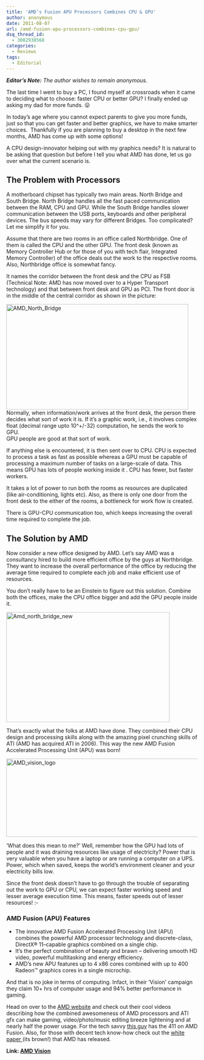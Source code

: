 ```yaml
---
title: 'AMD’s Fusion APU Processors Combines CPU & GPU'
author: anonymous
date: 2011-08-07
url: /amd-fusion-apu-processors-combines-cpu-gpu/
dsq_thread_id:
  - 3082938568
categories:
  - Reviews
tags:
  - Editorial
---
```

***Editor’s Note:** The author wishes to remain anonymous.*

The last time I went to buy a PC, I found myself at crossroads when it came to deciding what to choose: faster CPU or better GPU? I finally ended up asking my dad for more funds. 😛

In today’s age where you cannot expect parents to give you more funds, just so that you can get faster and better graphics, we have to make smarter choices.  Thankfully if you are planning to buy a desktop in the next few months, AMD has come up with some options!

A CPU design-innovator helping out with my graphics needs? It is natural to be asking that question but before I tell you what AMD has done, let us go over what the current scenario is.

## The Problem with Processors

<div>
  <p>
    A motherboard chipset has typically two main areas. North Bridge and South Bridge. North Bridge handles all the fast paced communication between the RAM, CPU and GPU. While the South Bridge handles slower communication between the USB ports, keyboards and other peripheral devices. The bus speeds may vary for different Bridges. Too complicated? Let me simplify it for you.
  </p>
</div>

Assume that there are two rooms in an office called Northbridge. One of them is called the CPU and the other GPU. The front desk (known as Memory Controller Hub or for those of you with tech flair, Integrated Memory Controller) of the office deals out the work to the respective rooms. Also, Northbridge office is somewhat fancy.

It names the corridor between the front desk and the CPU as FSB (Technical Note: AMD has now moved over to a Hyper Transport technology) and that between front desk and GPU as PCI. The front door is in the middle of the central corridor as shown in the picture:

[<img class="wp-image-52282" style="padding-left: 0px;padding-right: 0px;padding-top: 0px;border: 0px" src="http://cdn.devilsworkshop.org/files/2011/08/AMD_North_Bridge_thumb.png" alt="AMD_North_Bridge" width="479" height="277" border="0" />][1]  
Normally, when information/work arrives at the front desk, the person there decides what sort of work it is. If it&#8217;s a graphic work, i.e., it involves complex float (decimal range upto 10^+/-32) computation, he sends the work to GPU.  
GPU people are good at that sort of work.

If anything else is encountered, it is then sent over to CPU. CPU is expected to process a task as fast as possible whereas a GPU must be capable of processing a maximum number of tasks on a large-scale of data. This means GPU has lots of people working inside it . CPU has fewer, but faster workers.

It takes a lot of power to run both the rooms as resources are duplicated (like air-conditioning, lights etc). Also, as there is only one door from the front desk to the either of the rooms, a bottleneck for work flow is created.

There is GPU-CPU communication too, which keeps increasing the overall time required to complete the job.

## The Solution by AMD

Now consider a new office designed by AMD. Let’s say AMD was a consultancy hired to build more efficient office by the guys at Northbridge. They want to increase the overall performance of the office by reducing the average time required to complete each job and make efficient use of resources.

You don’t really have to be an Einstein to figure out this solution. Combine both the offices, make the CPU office bigger and add the GPU people inside it.

[<img style="padding-left: 0px;padding-right: 0px;padding-top: 0px;border: 0px" src="http://cdn.devilsworkshop.org/files/2011/08/Amd_north_bridge_new_thumb.png" alt="Amd_north_bridge_new" width="430" height="289" border="0" />][2]

That&#8217;s exactly what the folks at AMD have done. They combined their CPU design and processing skills along with the amazing pixel crunching skills of ATI (AMD has acquired ATI in 2006). This way the new AMD Fusion Accelerated Processing Unit (APU) was born!

[<img style="padding-left: 0px;padding-right: 0px;padding-top: 0px;border: 0px" src="http://cdn.devilsworkshop.org/files/2011/08/AMD_vision_logo_thumb.png" alt="AMD_vision_logo" width="554" height="206" border="0" />][3]

‘What does this mean to me?’ Well, remember how the GPU had lots of people and it was draining resources like usage of electricity? Power that is very valuable when you have a laptop or are running a computer on a UPS. Power, which when saved, keeps the world’s environment cleaner and your electricity bills low.

Since the front desk doesn&#8217;t have to go through the trouble of separating out the work to GPU or CPU, we can expect faster working speed and lesser average execution time. This means, faster speeds out of lesser resources! <img src="http://devilsworkshop.org/wp-includes/images/smilies/simple-smile.png" alt=":-)" class="wp-smiley" style="height: 1em; max-height: 1em;" />

### AMD Fusion (APU) Features

  * The innovative AMD Fusion Accelerated Processing Unit (APU) combines the powerful AMD processor technology and discrete-class, DirectX® 11–capable graphics combined on a single chip.
  * It’s the perfect combination of beauty and brawn &#8211; delivering smooth HD video, powerful multitasking and energy efficiency.
  * AMD&#8217;s new APU features up to 4 x86 cores combined with up to 400 Radeon™ graphics cores in a single microchip.

And that is no joke in terms of computing. Infact, in their &#8216;Vision&#8217; campaign they claim 10+ hrs of computer usage and 94% better performance in gaming.

Head on over to the <a href="http://www.amd.com/US/VISION/LEARN/ABOUT/Pages/using-vision.aspx" onclick="_gaq.push(['_trackEvent', 'outbound-article', 'http://www.amd.com/US/VISION/LEARN/ABOUT/Pages/using-vision.aspx', 'AMD website']);" >AMD website</a> and check out their cool videos describing how the combined awesomeness of AMD processors and ATI gfx can make gaming, video/photo/music editing breeze lightening and at nearly half the power usage. For the tech savvy <a href="http://arstechnica.com/hardware/news/2006/11/8250.ars" onclick="_gaq.push(['_trackEvent', 'outbound-article', 'http://arstechnica.com/hardware/news/2006/11/8250.ars', 'this guy']);" >this guy</a> has the 411 on AMD Fusion. Also, for those with decent tech know-how check out the <a href="http://sites.amd.com/us/Documents/AMD_fusion_Whitepaper.pdf" onclick="_gaq.push(['_trackEvent', 'outbound-article', 'http://sites.amd.com/us/Documents/AMD_fusion_Whitepaper.pdf', 'white paper ']);" >white paper </a>(its brown!) that AMD has released.

**Link: <a href="http://www.amd.com/US/VISION/LEARN/ABOUT/Pages/using-vision.aspx" onclick="_gaq.push(['_trackEvent', 'outbound-article', 'http://www.amd.com/US/VISION/LEARN/ABOUT/Pages/using-vision.aspx', 'AMD Vision']);" >AMD Vision</a>**

 [1]: http://cdn.devilsworkshop.org/files/2011/08/AMD_North_Bridge.png
 [2]: http://cdn.devilsworkshop.org/files/2011/08/Amd_north_bridge_new.png
 [3]: http://cdn.devilsworkshop.org/files/2011/08/AMD_vision_logo.png
